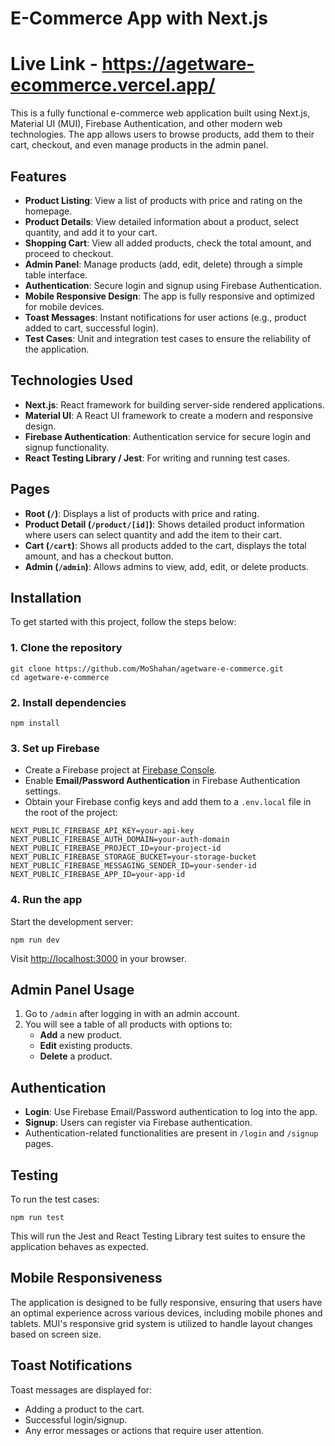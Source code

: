 # E-Commerce App with Next.js

# Live Link - https://agetware-ecommerce.vercel.app/

This is a fully functional e-commerce web application built using Next.js, Material UI (MUI), Firebase Authentication, and other modern web technologies. The app allows users to browse products, add them to their cart, checkout, and even manage products in the admin panel.

## Features

- **Product Listing**: View a list of products with price and rating on the homepage.
- **Product Details**: View detailed information about a product, select quantity, and add it to your cart.
- **Shopping Cart**: View all added products, check the total amount, and proceed to checkout.
- **Admin Panel**: Manage products (add, edit, delete) through a simple table interface.
- **Authentication**: Secure login and signup using Firebase Authentication.
- **Mobile Responsive Design**: The app is fully responsive and optimized for mobile devices.
- **Toast Messages**: Instant notifications for user actions (e.g., product added to cart, successful login).
- **Test Cases**: Unit and integration test cases to ensure the reliability of the application.

## Technologies Used

- **Next.js**: React framework for building server-side rendered applications.
- **Material UI**: A React UI framework to create a modern and responsive design.
- **Firebase Authentication**: Authentication service for secure login and signup functionality.
- **React Testing Library / Jest**: For writing and running test cases.

## Pages

- **Root (`/`)**: Displays a list of products with price and rating.
- **Product Detail (`/product/[id]`)**: Shows detailed product information where users can select quantity and add the item to their cart.
- **Cart (`/cart`)**: Shows all products added to the cart, displays the total amount, and has a checkout button.
- **Admin (`/admin`)**: Allows admins to view, add, edit, or delete products.

## Installation

To get started with this project, follow the steps below:

### 1. Clone the repository

```
git clone https://github.com/MoShahan/agetware-e-commerce.git
cd agetware-e-commerce
```

### 2. Install dependencies

```
npm install
```

### 3. Set up Firebase

- Create a Firebase project at [Firebase Console](https://console.firebase.google.com/).
- Enable **Email/Password Authentication** in Firebase Authentication settings.
- Obtain your Firebase config keys and add them to a `.env.local` file in the root of the project:

```
NEXT_PUBLIC_FIREBASE_API_KEY=your-api-key
NEXT_PUBLIC_FIREBASE_AUTH_DOMAIN=your-auth-domain
NEXT_PUBLIC_FIREBASE_PROJECT_ID=your-project-id
NEXT_PUBLIC_FIREBASE_STORAGE_BUCKET=your-storage-bucket
NEXT_PUBLIC_FIREBASE_MESSAGING_SENDER_ID=your-sender-id
NEXT_PUBLIC_FIREBASE_APP_ID=your-app-id
```

### 4. Run the app

Start the development server:

```
npm run dev
```

Visit [http://localhost:3000](http://localhost:3000) in your browser.

## Admin Panel Usage

1. Go to `/admin` after logging in with an admin account.
2. You will see a table of all products with options to:
   - **Add** a new product.
   - **Edit** existing products.
   - **Delete** a product.

## Authentication

- **Login**: Use Firebase Email/Password authentication to log into the app.
- **Signup**: Users can register via Firebase authentication.
- Authentication-related functionalities are present in `/login` and `/signup` pages.

## Testing

To run the test cases:

```
npm run test
```

This will run the Jest and React Testing Library test suites to ensure the application behaves as expected.

## Mobile Responsiveness

The application is designed to be fully responsive, ensuring that users have an optimal experience across various devices, including mobile phones and tablets. MUI's responsive grid system is utilized to handle layout changes based on screen size.

## Toast Notifications

Toast messages are displayed for:

- Adding a product to the cart.
- Successful login/signup.
- Any error messages or actions that require user attention.
